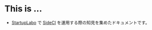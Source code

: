 # This is ...
- [StartupLabo](https://startup-labo.com/) で [SideCI](https://www.sideci.com/) を運用する際の知見を集めたドキュメントです。
